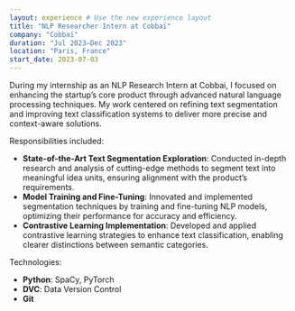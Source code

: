 ```yaml
---
layout: experience # Use the new experience layout
title: "NLP Researcher Intern at Cobbaï"
company: "Cobbaï"
duration: "Jul 2023–Dec 2023"
location: "Paris, France"
start_date: 2023-07-03
---
```


During my internship as an NLP Research Intern at Cobbai, I focused on enhancing the startup’s core product through advanced natural language processing techniques. My work centered on refining text segmentation and improving text classification systems to deliver more precise and context-aware solutions.

Responsibilities included:
* **State-of-the-Art Text Segmentation Exploration**: Conducted in-depth research and analysis of cutting-edge methods to segment text into meaningful idea units, ensuring alignment with the product’s requirements.
* **Model Training and Fine-Tuning**: Innovated and implemented segmentation techniques by training and fine-tuning NLP models, optimizing their performance for accuracy and efficiency.
* **Contrastive Learning Implementation**: Developed and applied contrastive learning strategies to enhance text classification, enabling clearer distinctions between semantic categories.

Technologies:
* **Python**: SpaCy, PyTorch
* **DVC**: Data Version Control
* **Git**